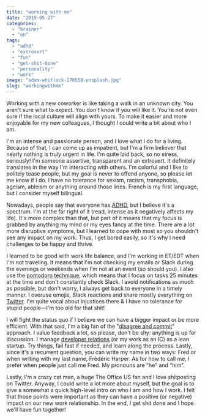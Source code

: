 ```yaml
---
title: "working with me"
date: "2019-05-27"
categories: 
  - "brainer"
  - "en"
tags: 
  - "adhd"
  - "extrovert"
  - "fun"
  - "get-shit-done"
  - "personality"
  - "work"
image: "adam-whitlock-270558-unsplash.jpg"
slug: "workingwithme"
---
```


Working with a new coworker is like taking a walk in an unknown city. You aren't sure what to expect. You don't know if you will like it. You're not even sure if the local culture will align with yours. To make it easier and more enjoyable for my new colleagues, I thought I could write a bit about who I am.

I'm an intense and passionate person, and I love what I do for a living. Because of that, I can come up as impatient, but I'm a firm believer that nearly nothing is truly urgent in life. I'm quite laid back, so no stress, seriously! I'm someone assertive, transparent and an extrovert. It definitely translates in the way I'm interacting with others. I'm colorful and I like to politely tease people, but my goal is never to offend anyone, so please let me know if I do. I have no tolerance for sexism, racism, transphobia, ageism, ableism or anything around those lines. French is my first language, but I consider myself bilingual.

Nowadays, people say that everyone has [ADHD](https://en.wikipedia.org/wiki/Attention_deficit_hyperactivity_disorder), but I believe it's a spectrum. I'm at the far right of it (read, intense as it negatively affects my life). It's more complex than that, but part of it means that my focus is grabbed by anything my mind or my eyes fancy at the time. There are a lot more disruptive symptoms, but I learned to cope with most so you shouldn't see any impact on my work. Thus, I get bored easily, so it's why I need challenges to be happy and thrive.

I learned to be good with work life balance, and I'm working in ET/EDT when I'm not traveling. It means that I'm not checking my emails or Slack during the evenings or weekends when I'm not at an event (so should you). I also use the [pomodoro technique](https://francescocirillo.com/pages/pomodoro-technique), which means that I focus on tasks 25 minutes at the time and don't constantly check Slack. I avoid notifications as much as possible, but don't worry, I always get back to everyone in a timely manner. I overuse emojis, Slack reactions and share mostly everything on [Twitter](https://twitter.com/fharper). I'm quite vocal about injustices there & I have no tolerance for stupid people—I'm too old for that shit!

I will fight the status quo if I believe we can have a bigger impact or be more efficient. With that said, I'm a big fan of the "[disagree and commit](https://en.wikipedia.org/wiki/Disagree_and_commit)" approach. I value feedback a lot, so please, don't be shy: anything is up for discussion. I manage [developer relations](https://fred.dev/isdevrelforme/) (or my work as an IC) as a lean startup. Try things, fail fast if needed, and learn along the process. Lastly, since it's a recurrent question, you can write my name in two ways: Fred or when writing with my last name, Frédéric Harper. As for how to call me, I prefer when people just call me Fred. My pronouns are "he” and "him”.

Lastly, I'm a crazy cat man, a huge The Office US fan and I love shitposting on Twitter. Anyway, I could write a lot more about myself, but the goal is to give a somewhat a quick high-level intro on who I am and how I work. I felt that those points were important as they can have a positive (or negative) impact on our new work relationship. In the end, I get shit done and I hope we'll have fun together!
